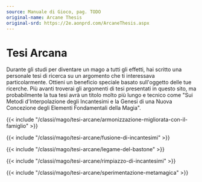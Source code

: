 ```yaml
---
source: Manuale di Gioco, pag. TODO
original-name: Arcane Thesis
original-srd: https://2e.aonprd.com/ArcaneThesis.aspx
---
```


# Tesi Arcana

Durante gli studi per diventare un mago a tutti gli effetti, hai scritto una
personale tesi di ricerca su un argomento che ti interessava particolarmente.
Ottieni un beneficio speciale basato sull'oggetto delle tue ricerche. Più avanti
troverai gli argomenti di tesi presentati in questo sito, ma probabilmente la
tua tesi avrà un titolo molto più lungo e tecnico come "Sui Metodi
d'Interpolazione degli Incantesimi e la Genesi di una Nuova Concezione degli
Elementi Fondamentali della Magia".

{{< include "/classi/mago/tesi-arcane/armonizzazione-migliorata-con-il-famiglio" >}}

{{< include "/classi/mago/tesi-arcane/fusione-di-incantesimi" >}}

{{< include "/classi/mago/tesi-arcane/legame-del-bastone" >}}

{{< include "/classi/mago/tesi-arcane/rimpiazzo-di-incantesimi" >}}

{{< include "/classi/mago/tesi-arcane/sperimentazione-metamagica" >}}
